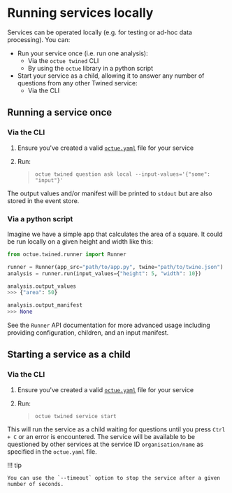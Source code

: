 # Running services locally

Services can be operated locally (e.g. for testing or ad-hoc data
processing). You can:

- Run your service once (i.e. run one analysis):
  - Via the `octue twined` CLI
  - By using the `octue` library in a python script
- Start your service as a child, allowing it to answer any number of
  questions from any other Twined service:
  - Via the CLI

## Running a service once

### Via the CLI

1.  Ensure you've created a valid
    [`octue.yaml`](/creating_services/#octueyaml)
    file for your service

2.  Run:

    > ```shell
    > octue twined question ask local --input-values='{"some": "input"}'
    > ```

The output values and/or manifest will be printed to `stdout` but are
also stored in the event store.

### Via a python script

Imagine we have a simple app that calculates the area of a square. It
could be run locally on a given height and width like this:

```python
from octue.twined.runner import Runner

runner = Runner(app_src="path/to/app.py", twine="path/to/twine.json")
analysis = runner.run(input_values={"height": 5, "width": 10})

analysis.output_values
>>> {"area": 50}

analysis.output_manifest
>>> None
```

See the `Runner` API documentation for more advanced usage including providing configuration, children, and an input manifest.

## Starting a service as a child

### Via the CLI

1.  Ensure you've created a valid
    [`octue.yaml`](/creating_services/#octueyaml)
    file for your service

2.  Run:

    > ```shell
    > octue twined service start
    > ```

This will run the service as a child waiting for questions until you
press `Ctrl + C` or an error is encountered. The service will be
available to be questioned by other services at the service ID
`organisation/name` as specified in the `octue.yaml` file.

!!! tip

    You can use the `--timeout` option to stop the service after a given
    number of seconds.
